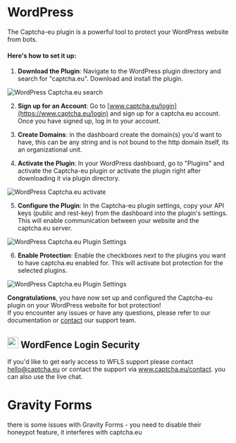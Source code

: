 # WordPress

The Captcha-eu plugin is a powerful tool to protect your WordPress website from bots.


#### Here's how to set it up:

1. **Download the Plugin**: Navigate to the WordPress plugin directory and search for "captcha.eu". Download and install the plugin.

![WordPress Captcha.eu search](files/wp/captcha-wp-plugin-search.png)

2. **Sign up for an Account**: Go to [www.captcha.eu/login](https://www.captcha.eu/login) and sign up for a captcha.eu account. Once you have signed up, log in to your account.

3. **Create Domains**: in the dashboard create the domain(s) you'd want to have, this can be any string and is not bound to the http domain itself, its an organizational unit.

4. **Activate the Plugin**: In your WordPress dashboard, go to "Plugins" and activate the Captcha-eu plugin or activate the plugin right after downloading it via plugin directory.

![WordPress Captcha.eu activate](files/wp/captcha-wp-plugin-activate1.png)

5. **Configure the Plugin**: In the Captcha-eu plugin settings, copy your API keys (public and rest-key) from the dashboard into the plugin's settings. This will enable communication between your website and the captcha.eu server.

![WordPress Captcha.eu Plugin Settings](files/wp/captcha-wp-plugin-settings-main.png)

6. **Enable Protection**: Enable the checkboxes next to the plugins you want to have captcha.eu enabled for. This will activate bot protection for the selected plugins.

![WordPress Captcha.eu Plugin Settings](files/wp/captcha-wp-plugin-checkboxes1.png)

**Congratulations**, you have now set up and configured the Captcha-eu plugin on your WordPress website for bot protection!<br />
If you encounter any issues or have any questions, please refer to our documentation or [contact](https://www.captcha.eu/contact) our support team.


## <img src="https://wp.captcha.eu/wp-content/uploads/2023/10/icon-1.svg" height=25> WordFence Login Security

If you'd like to get early access to WFLS support please contact hello@captcha.eu or contact the support via www.captcha.eu/contact.
you can also use the live chat.

# Gravity Forms

there is some issues with Gravity Forms - you need to disable their honeypot feature, it interferes with captcha.eu
